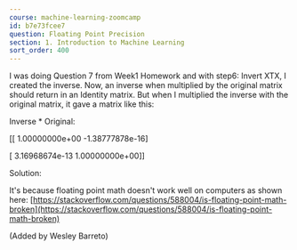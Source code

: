 ```yaml
---
course: machine-learning-zoomcamp
id: b7e73fcee7
question: Floating Point Precision
section: 1. Introduction to Machine Learning
sort_order: 400
---
```


I was doing Question 7 from Week1 Homework and with step6: Invert XTX, I created the inverse. Now, an inverse when multiplied by the original matrix should return in an Identity matrix. But when I multiplied the inverse with the original matrix, it gave a matrix like this:

Inverse * Original:

[[ 1.00000000e+00 -1.38777878e-16]

[ 3.16968674e-13  1.00000000e+00]]

Solution:

It's because floating point math doesn't work well on computers as shown here: [https://stackoverflow.com/questions/588004/is-floating-point-math-broken](https://stackoverflow.com/questions/588004/is-floating-point-math-broken)

(Added by Wesley Barreto)

